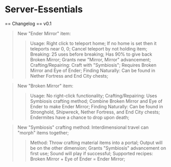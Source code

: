 # Server-Essentials

== Changelog ==
v0.1
> New "Ender Mirror" item:
> > Usage: 
    Right click to teleport home;
    If no home is set then it teleports near 0, 0;
    Cancel teleport by not holding item;
> > Breaking:
    25 uses before breaking;
    Has 90% to give back Broken Mirror;
    Grants new "Mirror, Mirror" advancement;
> > Crafting/Repairing:
    Craft with "Symbiosis";
    Requires Broken Mirror and Eye of Ender;
> > Finding Naturally:
    Can be found in Nether Fortress and End City chests;
  
> New "Broken Mirror" item:
> > Usage:
    No right-click functionality;
> > Crafting/Repairing:
    Uses Symbiosis crafting method;
    Combine Broken Mirror and Eye of Ender to make Ender Mirror;
> > Finding Naturally:
    Can be found in Stronghold, Shipwreck, Nether Fortress, and End City chests;
    Endermites have a chance to drop upon death;
    
> New "Symbiosis" crafting method:
  Interdimensional travel can "morph" items together;
> > Method:
    Throw crafting material items into a portal;
    Output will be on the other dimension;
    Grants "Symbiosis" advancement on first use;
    Sound will play if successful;
> > Supported recipes:
    Broken Mirror + Eye of Ender = Ender Mirror;
    
